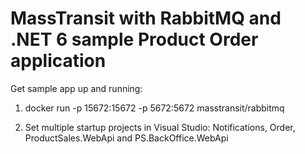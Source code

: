 # MassTransit with RabbitMQ and .NET 6 sample Product Order application

Get sample app up and running:
1) docker run -p 15672:15672 -p 5672:5672 masstransit/rabbitmq

2) Set multiple startup projects in Visual Studio:
Notifications, Order, ProductSales.WebApi and PS.BackOffice.WebApi